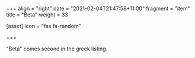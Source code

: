 +++
align = "right"
date = "2021-02-04T21:47:58+11:00"
fragment = "item"
title = "Beta"
weight = 33

[asset]
  icon = "fas fa-random"

+++

"Beta" comes second in the greek listing.



